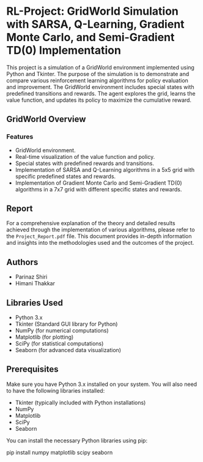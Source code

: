 # RL-Project: GridWorld Simulation with SARSA, Q-Learning, Gradient Monte Carlo, and Semi-Gradient TD(0) Implementation

This project is a simulation of a GridWorld environment implemented using Python and Tkinter. The purpose of the simulation is to demonstrate and compare various reinforcement learning algorithms for policy evaluation and improvement. The GridWorld environment includes special states with predefined transitions and rewards. The agent explores the grid, learns the value function, and updates its policy to maximize the cumulative reward.

## GridWorld Overview

### Features
- GridWorld environment.
- Real-time visualization of the value function and policy.
- Special states with predefined rewards and transitions.
- Implementation of SARSA and Q-Learning algorithms in a 5x5 grid with specific predefined states and rewards.
- Implementation of Gradient Monte Carlo and Semi-Gradient TD(0) algorithms in a 7x7 grid with different specific states and rewards.

## Report
For a comprehensive explanation of the theory and detailed results achieved through the implementation of various algorithms, please refer to the `Project_Report.pdf` file. This document provides in-depth information and insights into the methodologies used and the outcomes of the project.

## Authors
- Parinaz Shiri
- Himani Thakkar

## Libraries Used
- Python 3.x
- Tkinter (Standard GUI library for Python)
- NumPy (for numerical computations)
- Matplotlib (for plotting)
- SciPy (for statistical computations)
- Seaborn (for advanced data visualization)

## Prerequisites
Make sure you have Python 3.x installed on your system. You will also need to have the following libraries installed:

- Tkinter (typically included with Python installations)
- NumPy
- Matplotlib
- SciPy
- Seaborn

You can install the necessary Python libraries using pip:

pip install numpy matplotlib scipy seaborn
